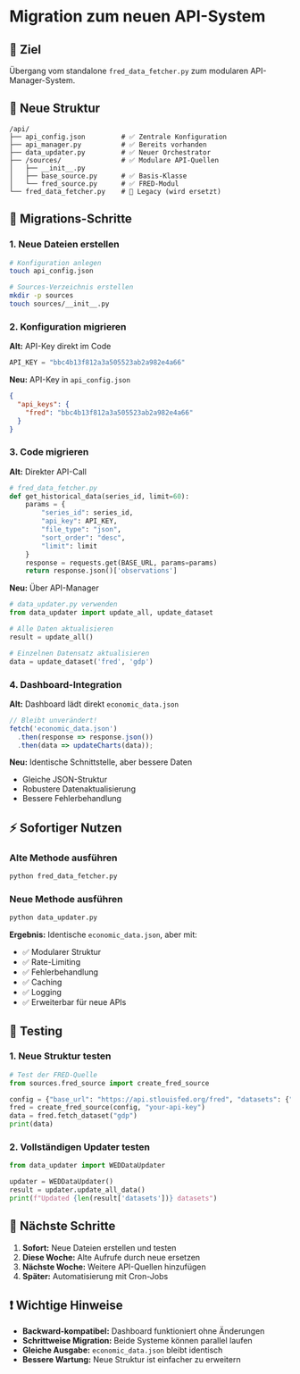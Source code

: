 # Migration zum neuen API-System

## 🎯 Ziel
Übergang vom standalone `fred_data_fetcher.py` zum modularen API-Manager-System.

## 📁 Neue Struktur

```
/api/
├── api_config.json         # ✅ Zentrale Konfiguration
├── api_manager.py          # ✅ Bereits vorhanden
├── data_updater.py         # ✅ Neuer Orchestrator
├── /sources/               # ✅ Modulare API-Quellen
│   ├── __init__.py
│   ├── base_source.py      # ✅ Basis-Klasse
│   └── fred_source.py      # ✅ FRED-Modul
└── fred_data_fetcher.py    # 🔄 Legacy (wird ersetzt)
```

## 🚀 Migrations-Schritte

### 1. Neue Dateien erstellen
```bash
# Konfiguration anlegen
touch api_config.json

# Sources-Verzeichnis erstellen
mkdir -p sources
touch sources/__init__.py
```

### 2. Konfiguration migrieren
**Alt:** API-Key direkt im Code
```python
API_KEY = "bbc4b13f812a3a505523ab2a982e4a66"
```

**Neu:** API-Key in `api_config.json`
```json
{
  "api_keys": {
    "fred": "bbc4b13f812a3a505523ab2a982e4a66"
  }
}
```

### 3. Code migrieren

**Alt:** Direkter API-Call
```python
# fred_data_fetcher.py
def get_historical_data(series_id, limit=60):
    params = {
        "series_id": series_id,
        "api_key": API_KEY,
        "file_type": "json",
        "sort_order": "desc",
        "limit": limit
    }
    response = requests.get(BASE_URL, params=params)
    return response.json()['observations']
```

**Neu:** Über API-Manager
```python
# data_updater.py verwenden
from data_updater import update_all, update_dataset

# Alle Daten aktualisieren
result = update_all()

# Einzelnen Datensatz aktualisieren  
data = update_dataset('fred', 'gdp')
```

### 4. Dashboard-Integration

**Alt:** Dashboard lädt direkt `economic_data.json`
```javascript
// Bleibt unverändert! 
fetch('economic_data.json')
  .then(response => response.json())
  .then(data => updateCharts(data));
```

**Neu:** Identische Schnittstelle, aber bessere Daten
- Gleiche JSON-Struktur
- Robustere Datenaktualisierung
- Bessere Fehlerbehandlung

## ⚡ Sofortiger Nutzen

### Alte Methode ausführen
```bash
python fred_data_fetcher.py
```

### Neue Methode ausführen
```bash
python data_updater.py
```

**Ergebnis:** Identische `economic_data.json`, aber mit:
- ✅ Modularer Struktur
- ✅ Rate-Limiting
- ✅ Fehlerbehandlung
- ✅ Caching
- ✅ Logging
- ✅ Erweiterbar für neue APIs

## 🔧 Testing

### 1. Neue Struktur testen
```python
# Test der FRED-Quelle
from sources.fred_source import create_fred_source

config = {"base_url": "https://api.stlouisfed.org/fred", "datasets": {"gdp": "GDP"}}
fred = create_fred_source(config, "your-api-key")
data = fred.fetch_dataset("gdp")
print(data)
```

### 2. Vollständigen Updater testen
```python
from data_updater import WEDDataUpdater

updater = WEDDataUpdater()
result = updater.update_all_data()
print(f"Updated {len(result['datasets'])} datasets")
```

## 🎯 Nächste Schritte

1. **Sofort:** Neue Dateien erstellen und testen
2. **Diese Woche:** Alte Aufrufe durch neue ersetzen
3. **Nächste Woche:** Weitere API-Quellen hinzufügen
4. **Später:** Automatisierung mit Cron-Jobs

## ❗ Wichtige Hinweise

- **Backward-kompatibel:** Dashboard funktioniert ohne Änderungen
- **Schrittweise Migration:** Beide Systeme können parallel laufen
- **Gleiche Ausgabe:** `economic_data.json` bleibt identisch
- **Bessere Wartung:** Neue Struktur ist einfacher zu erweitern
